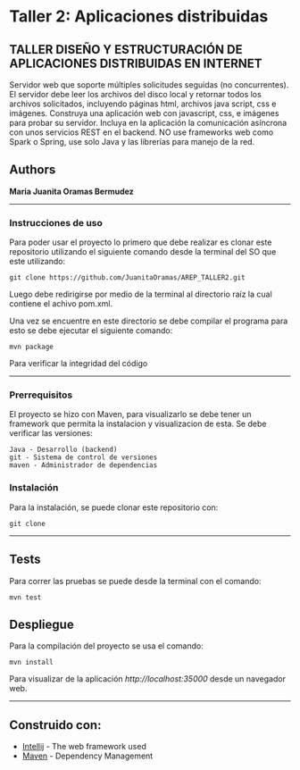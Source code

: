 # Taller 2: Aplicaciones distribuidas
 
## TALLER DISEÑO Y ESTRUCTURACIÓN DE APLICACIONES DISTRIBUIDAS EN INTERNET

Servidor web que soporte múltiples solicitudes seguidas (no concurrentes). El servidor debe leer los archivos del disco local y retornar todos los archivos solicitados, incluyendo páginas html, archivos java script, css e imágenes. Construya una aplicación web con  javascript, css, e imágenes para probar su servidor. Incluya en la aplicación la comunicación asíncrona con unos servicios REST en el backend. NO use frameworks web como Spark o Spring, use solo Java y las librerías para manejo de la red.
## Authors

**Maria Juanita Oramas Bermudez**

---

### Instrucciones de uso
Para poder usar el proyecto lo primero que debe realizar es clonar este repositorio utilizando el siguiente comando desde la terminal del SO que este utilizando:
```
git clone https://github.com/JuanitaOramas/AREP_TALLER2.git
```
Luego debe redirigirse por medio de la terminal al directorio raíz la cual contiene el achivo pom.xml.

Una vez se encuentre en este directorio se debe compilar el programa para esto se debe ejecutar el siguiente comando:
```
mvn package
```
Para verificar la integridad del código

---
### Prerrequisitos

El proyecto se hizo con Maven, para visualizarlo se debe tener un framework que permita la instalacion y visualizacion de esta.
Se debe verificar las versiones:

```
Java - Desarrollo (backend)
git - Sistema de control de versiones
maven - Administrador de dependencias

```

### Instalación

Para la instalación, se puede clonar este repositorio con:

```
git clone
```
---
## Tests 

Para correr las pruebas se puede desde la terminal con el comando:

```
mvn test
```



## Despliegue


Para la compilación del proyecto se usa el comando:
```
mvn install
```

Para visualizar de la aplicación  *http://localhost:35000* desde un navegador web.

---
## Construido con:

* [Intellij](http://www.dropwizard.io/1.0.2/docs/) - The web framework used
* [Maven](https://maven.apache.org/) - Dependency Management




